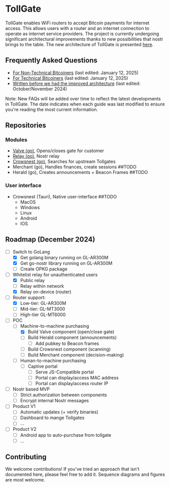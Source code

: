 # TollGate

TollGate enables WiFi routers to accept Bitcoin payments for internet access. This allows users with a router and an internet connection to operate as internet service providers. The project is currently undergoing significant architectural improvements thanks to new possibilities that nostr brings to the table. The new architecture of TollGate is presented [here](https://opentollgate.github.io/tollgate/nostr-powering-tollgate).

## Frequently Asked Questions

- [For Non-Technical Bitcoiners](https://opentollgate.github.io/tollgate/markdown_faqs/12.01.2025_for_non_technical_bitcoiners) (last edited: January 12, 2025)
- [For Technical Bitcoiners](https://opentollgate.github.io/tollgate/markdown_faqs/12.01.2025_for_technical_bitcoiners) (last edited: January 12, 2025)
- [Written before we had the improved architecture](https://npub1suw0zfxerywd4zku4gjsjde22zhzye9dl2hsll6s3z2qap75p78s66lkhp.nsite.orangesync.tech) (last edited: October/November 2024)

Note: New FAQs will be added over time to reflect the latest developments in TollGate. The date indicates when each guide was last modified to ensure you're reading the most current information.

## Repositories
### Modules
- [Valve (go)](https://github.com/OpenTollGate/tollgate-module-valve-go), Opens/closes gate for customer
- [Relay (go)](https://github.com/OpenTollGate/tollgate-module-relay-go), Nostr relay
- [Crowsnest (go)](https://github.com/OpenTollGate/tollgate-module-crowsnest-go), Searches for upstream Tollgates
- Merchant (go), Handles finances, create sessions ##TODO
- Herald (go), Creates announcements + Beacon Frames ##TODO

### User interface
- Crowsnest (Tauri), Native user-interface  ##TODO
  - MacOS 
  - Windows
  - Linux
  - Android
  - IOS

## Roadmap (December 2024)
- [ ] Switch to GoLang
	- [x] Get golang binary running on GL-AR300M
	- [x] Get go-nostr library running on GL-AR300M
	- [ ] Create OPKG package
- [ ] Whitelist relay for unauthenticated users
	- [x] Public relay
	- [ ] Relay within network
	- [x] Relay on-device (router)
- [ ] Router support:
	- [x] Low-tier: GL-AR300M
	- [ ] Mid-tier: GL-MT3000
	- [ ] High-tier GL-MT6000
- [ ] POC
	- [ ] Machine-to-machine purchasing
		- [x] Build Valve component (open/close gate)
		- [ ] Build Herald component (announcements)
			- [ ] Add pubkey to Beacon frames
		- [ ] Build Crowsnest component (scanning)
		- [ ] Build Merchant component (decision-making)
	- [ ] Human-to-machine purchasing
		- [ ] Captive portal
			- [ ] Serve JS-Compatible portal
			- [ ] Portal can display/access MAC address
			- [ ] Portal can display/access router IP
- [ ] Nostr based MVP
	- [ ] Strict authorization between components
	- [ ] Encrypt internal Nostr messages
- [ ] Product V1
	- [ ] Automatic updates (+ verify binaries)
	- [ ] Dashboard to mange Tollgates
	- [ ] ...
- [ ] Product V2
	- [ ] Android app to auto-purchase from tollgate
	- [ ] ...

## Contributing

We welcome contributions! If you've tried an approach that isn't documented here, please feel free to add it. Sequence diagrams and figures are most welcome.
